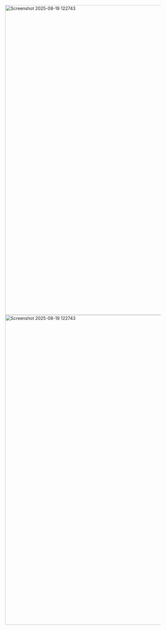 <img width="1467" height="1001" alt="Screenshot 2025-08-19 122743" src="https://github.com/user-attachments/assets/d5b824c4-7b4b-4be9-8c96-86ac1c68db89" />
<img width="1467" height="1001" alt="Screenshot 2025-08-19 122743" src="https://github.com/user-attachments/assets/d5b824c4-7b4b-4be9-8c96-86ac1c68db89" />
